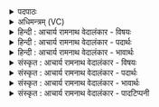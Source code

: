 <details><summary>पदपाठः</summary>

अ꣡ग्ने꣢꣯। आ। या꣣हि। वीत꣡ये꣢। गृ꣣णानः꣢। ह꣣व्य꣡दा꣢तये। ह꣣व्य꣢। दा꣣तये। नि꣢। हो꣡ता꣢꣯। स꣣त्सि। बर्हि꣡षि꣢। १।
</details>

<details><summary>अधिमन्त्रम् (VC)</summary>

- अग्निः
- भरद्वाजो बार्हस्पत्यः
- गायत्री
- षड्जः
- आग्नेयं काण्डम्
</details>

<details><summary>हिन्दी : आचार्य रामनाथ वेदालंकार - विषयः</summary>

अब प्रथम प्रपाठक, प्रथम अर्ध की प्रथम दशति तथा प्रथम अध्याय का प्रथम खण्ड आरम्भ करते हैं। प्रथम मन्त्र में अग्नि नाम से परमात्मा, विद्वान्, राजा आदि का आह्वान करते हुए कहते हैं।
</details>

<details><summary>हिन्दी : आचार्य रामनाथ वेदालंकार - पदार्थः</summary>

पदार्थान्वयभाषाः -  प्रथम—परमात्मा के पक्ष में। हे (अग्ने) सर्वाग्रणी, सर्वज्ञ, सर्वव्यापक, सर्वसुखप्रापक, सर्वप्रकाशमय, सर्वप्रकाशक परमात्मन् ! आप (गृणानः) कर्तव्यों का उपदेश करते हुए (वीतये) हमारी प्रगति के लिए, हमारे विचारों और कर्मों में व्याप्त होने के लिए, हमारे हृदयों में सद्गुणों को उत्पन्न करने के लिए, हमसे स्नेह करने के लिए, हमारे अन्दर उत्पन्न काम-क्रोध आदि को बाहर फेंकने के लिए और (हव्य-दातये) देय पदार्थ श्रेष्ठ बुद्धि, श्रेष्ठ कर्म, श्रेष्ठ धर्म, श्रेष्ठ धन आदि के दान के लिए (आ याहि) आइए। (होता) शक्ति आदि के दाता एवं दुर्बलता आदि के हर्ता होकर (बर्हिषि) हृदयरूप अन्तरिक्ष में (नि सत्सि) बैठिए ॥ द्वितीय—विद्वान् के पक्ष में। विद्वान् भी अग्नि कहलाता है। इसमें विद्वान् अग्नि है, जो ऋत का संग्रहीता और सत्यमय होता है।’ ऋ० १।१४५।५।, विद्वान् अग्नि है, जो बल प्रदान करता है। ऋ० ३।२५।२ इत्यादि मन्त्र प्रमाण हैं। हे (अग्ने) विद्वन् ! (गृणानः) यज्ञविधि और यज्ञ के लाभों का उपदेश करते हुए आप (वीतये) यज्ञ को प्रगति देने के लिए, और (हव्य-दातये) हवियों को यज्ञाग्नि में देने के लिए (आ याहि) आइये। (होता) होम के निष्पादक होकर (बर्हिषि) कुशा से बने यज्ञासन पर (नि सत्सि) बैठिए। इस प्रकार हम यजमानों के यज्ञ को निरुपद्रव रूप से संचालित कीजिए। ॥ तृतीय—राजा के पक्ष में। राजा भी अग्नि कहलाता है। इसमें हे नायक ! तुम प्रजापालक, उत्तम दानी को प्रजाएँ राष्ट्रगृह में राजा रूप में अलंकृत करती हैं। ऋ० २।१।८, राजा अग्नि है, जो राष्ट्ररूप गृह का अधिपति और राष्ट्रयज्ञ का ऋत्विज् होता है। ऋ० ६।१५।१३ इत्यादि प्रमाण है। हे (अग्ने) अग्रनायक राजन् ! आप (गृणानः) राजनियमों को घोषित करते हुए (वीतये) राष्ट्र को प्रगति देने के लिए, अपने प्रभाव से प्रजाओं में व्याप्त होने के लिए, प्रजाओं में राष्ट्र-भावना और विद्या, न्याय आदि को उत्पन्न करने के लिए तथा आन्तरिक और बाह्य शत्रुओं को परास्त करने के लिए, और (हव्य-दातये) राष्ट्रहित के लिए देह, मन, राजकोष आदि सर्वस्व को हवि बनाकर उसका उत्सर्ग करने के लिए (आ याहि) आइये। (होता) राष्ट्रयज्ञ के निष्पादक होकर (बर्हिषि) राज-सिंहासन पर या राजसभा में (नि सत्सि) बैठिए ॥१॥ इस मन्त्र में श्लेषालङ्कार है। तये, तये में छेकानुप्रास है ॥१॥
</details>

<details><summary>हिन्दी : आचार्य रामनाथ वेदालंकार - भावार्थः</summary>

भावार्थभाषाः -  जैसे विद्वान् पुरोहित यज्ञासन पर बैठकर यज्ञ को संचालित करता है, जैसे राजा राजसभा में बैठकर राष्ट्र की उन्नति करता है, वैसे ही परमात्मा रूप अग्नि हमारे हृदयान्तरिक्ष में स्थित होकर हमारा महान् कल्याण कर सकता है, इसलिए सबको उसका आह्वान करना चाहिए। सब लोगों के हृदय में परमात्मा पहले से ही विराजमान है, तो भी लोग क्योंकि उसे भूले रहते हैं, इस कारण वह उनके हृदयों में न होने के बराबर है। इसलिए उसे पुनः बुलाया जा रहा है। आशय यह है कि सब लोग अपने हृदय में उसकी सत्ता का अनुभव करें और उससे सत्कर्म करने की प्रेरणा ग्रहण करें ॥१॥
</details>

<details><summary>संस्कृत : आचार्य रामनाथ वेदालंकार - विषयः</summary>

तत्राद्ये मन्त्रेऽग्निनाम्ना परमात्मविद्वन्नृपादीनाह्वयन्नाह।
</details>

<details><summary>संस्कृत : आचार्य रामनाथ वेदालंकार - पदार्थः</summary>

पदार्थान्वयभाषाः -  तत्र प्रथमः—परमात्मपरः। हे (अग्ने) सर्वाग्रणीः, सर्वज्ञ, सर्वव्यापक, सर्वसुखप्रापक, सर्वप्रकाशमय, सर्वप्रकाशक परमात्मन् ! (गृणानः) कर्तव्यानि उपदिशन् त्वम्। गॄ शब्दे, शानच्, व्यत्ययेनात्मनेपदम्। (वीतये) अस्माकं प्रगतये, अस्माकं विचारेषु कर्मसु च व्याप्तये, हृदयेषु सद्गुणानां प्रजननाय, अस्मासु स्नेहितुम्, कामक्रोधादीनां च बहिःप्रक्षेपणाय। वी गति-व्याप्ति-प्रजन-कान्ति-असन-खादनेषु इत्यस्मात् मन्त्रे वृषेषपचमनविदभूवीरा उदात्तः’ अ० ३।३।९६ अनेन क्तिन् प्रत्ययः, उदात्तत्वं च। (हव्यदातये)३ होतुं दातुं योग्यं द्रव्यं हव्यं सद्बुद्धि-सत्कर्मसद्धर्म-सद्धनादिकं तस्य दातये दानाय च। हवं दानम् अर्हतीति हव्यम्। छन्दसि च अ० ५।१।६७ इत्यर्हेऽर्थे यः प्रत्ययः। प्रत्ययस्वरेण अन्दोदात्तत्वम्। तस्य दातिः दानम्। दासीभारादित्वात्, अ० ६।२।४२ सूत्रेण पूर्वपदप्रकृतिस्वरः। (आ याहि) आगच्छ। (होता) शक्त्यादिप्रदाता दौर्बल्यादिहर्ता च सन्। हु दानादनयोः आदाने च इति धातोः कर्तरि तृन्। (बर्हिषि) हृदयान्तरिक्षे। बर्हिरित्यन्तरिक्षनामसु पठितम्। निघं० १।३। (नि सत्सि) निषीद। षद्लृ विशरणगत्यवसादनेषु इति धातोर्लेट्। बहुलं छन्दसि अ० २।४।७३ इति शपो लुकि सीदादेशाभावः। नि होता सत्सि इति धातूपसर्गयोर्व्यवहितप्रयोगः व्यवहिताश्च अ० १।४।८२ इति नियमेन छान्दसो बोध्यः ॥ अथ द्वितीयः—विद्वत्परः४। विद्वानप्यग्निरुच्यते, अ॒ग्निर्विद्वाँ॒ ऋ॑त॒चिद्धि स॒त्यः ऋ० १।१४५।५, अ॒ग्निः स॑नोति वी॒र्याणि वि॒द्वान्। ऋ० ३।२५।२ इत्यादिमन्त्रप्रामाण्यात्। हे (अग्ने) विद्वन्! (गृणानः) यज्ञविधिं यज्ञलाभांश्चोपदिशन् त्वम् (वीतये) यज्ञस्य प्रगतये (हव्यदातये) हविषां यज्ञाग्नौ दानाय च (आ याहि) आगच्छ। (होता) होमनिष्पादकः सन् (बर्हिषि) दर्भासने (नि सत्सि) निषीद। एवं यजमानानामस्माकं यज्ञं निरुपद्रवं सञ्चालयेत्यर्थः ॥ अथ तृतीयः—राजपरः। राजाप्यग्निरुच्यते, त्वाम॑ग्ने॒ दम॒ आ वि॒श्पतिं विश॒स्त्वां राजा॑नं सुवि॒दत्र॑मृञ्जते ऋ० २।१।८, अ॒ग्निर्होता॑ गृहप॑तिः॒ स राजा॒। ऋ० ६।१५।१३ इत्यादिप्रामाण्यात्। हे (अग्ने) अग्रणी राजन् ! त्वम् (गृणानः) राजनियमान् शब्दयन् घोषयन्, (वीतये) राष्ट्रस्य प्रगतये, स्वप्रभावेन प्रजासु व्याप्तये, प्रजासु राष्ट्रियभावनाया विद्यान्यायादीनां च प्रजननाय, आभ्यन्तराणां बाह्यानां च शत्रूणां निरसनाय वा, (हव्यदातये) राष्ट्रहितार्थं देहं मनो राजकोषादिकं वा सर्वं किञ्चिद् हव्यं कृत्वा तस्य दातये उत्सर्जनाय च (आ याहि) आगच्छ। (होता) राष्ट्रयज्ञस्य निष्पादकः सन् (बर्हिषि) राज्यासने राजसभायां वा (नि सत्सि) निषीद ॥१॥ अत्र श्लेषालङ्कारः। तये, तये इति छेकानुप्रासः ॥१॥
</details>

<details><summary>संस्कृत : आचार्य रामनाथ वेदालंकार - भावार्थः</summary>

भावार्थभाषाः -  यथा विद्वान् पुरोहितो यज्ञासने स्थित्वा यज्ञं संचालयति, यथा राजा राजसभायां स्थित्वा राष्ट्रमुन्नयति, तथैव परमात्माग्निरस्माकं हृदयान्तरिक्षे स्थित्वास्माकं महत् कल्याणं कर्तुं शक्नोतीत्यसौ सर्वैराह्वातव्यः। सर्वेषां जनानां हृदये पूर्वमेव विराजमानोऽपि परमात्मा जनैर्विस्मृतत्वादविद्यमानकल्प इति पुनरप्याहूयते। सर्वे जनाः स्वहृदि तस्य सत्तामनुभवेयुः, ततः सत्कर्मसु प्रेरणां च गृह्णीयुरित्याशयः ॥१॥
</details>

<details><summary>संस्कृत : आचार्य रामनाथ वेदालंकार - पादटिप्पनी</summary>

टिप्पणी:   १. ऋ० ६।१६।१०; साम० ६६०। २. अग्रे प्रतिमन्त्रम् अन्वित शब्दमनुल्लिख्य केवलं पदार्थः इत्येव लेखिष्यते। ३. यद्वा, (हव्यदातये) हव्यानां दातिः दानं यस्य स हव्यदातिः यजमानः इति बहुब्रीहिः तस्मै (गृणानः) उपदिशन् त्वम् तस्य (वीतये) प्रगतये आयाहि इति योजना कार्या। बहुव्रीहौ पूर्वपदप्रकृतिस्वरः। यजमानो वै हव्यदातिः। श० १।४।१।२४। ४. दयानन्दर्षिणा ऋग्भाष्ये (ऋ० ६।१६।१०) मन्त्रोऽयं विद्वत्पर एव व्याख्यातः—(अग्ने) विद्वन् ! (आ याहि) आगच्छ (वीतये) विद्यादिशुभगुणव्याप्तये (गृणानः) स्तुवन् (हव्यदातये) दातव्यदानाय (नि) (होता) दाता (सत्सि) समवैषि (बर्हिषि) उत्तमायां सभायाम् इत्यादि।
</details>